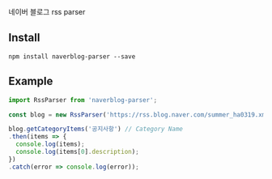 네이버 블로그 rss parser

## Install
```
npm install naverblog-parser --save
```

## Example
```js
import RssParser from 'naverblog-parser';

const blog = new RssParser('https://rss.blog.naver.com/summer_ha0319.xml');

blog.getCategoryItems('공지사항') // Category Name
.then(items => {
  console.log(items);
  console.log(items[0].description);
})
.catch(error => console.log(error));
```
